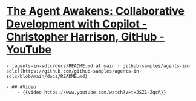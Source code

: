 # [The Agent Awakens: Collaborative Development with Copilot - Christopher Harrison, GitHub - YouTube](https://www.youtube.com/watch?v=tHJSZ1-ZqcA)
	- [agents-in-sdlc/docs/README.md at main · github-samples/agents-in-sdlc](https://github.com/github-samples/agents-in-sdlc/blob/main/docs/README.md)
		-
	- ## #Video
		- {{video https://www.youtube.com/watch?v=tHJSZ1-ZqcA}}